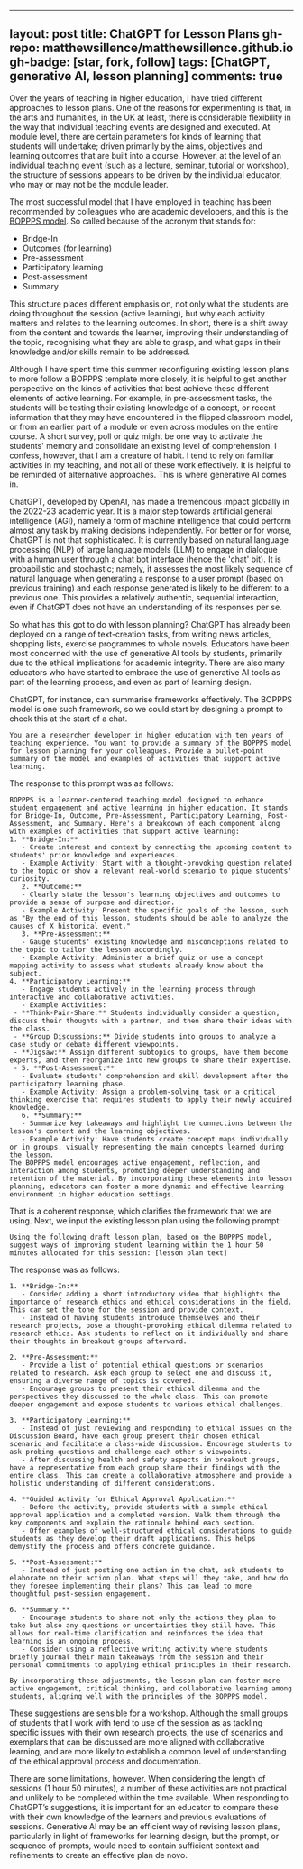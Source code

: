 
---
layout: post
title: ChatGPT for Lesson Plans
gh-repo: matthewsillence/matthewsillence.github.io
gh-badge: [star, fork, follow]
tags: [ChatGPT, generative AI, lesson planning]
comments: true
---

Over the years of teaching in higher education, I have tried different approaches to lesson plans. One of the reasons for experimenting is that, in the arts and humanities, in the UK at least, there is considerable flexibility in the way that individual teaching events are designed and executed. At module level, there are certain parameters for kinds of learning that students will undertake; driven primarily by the aims, objectives and learning outcomes that are built into a course. However, at the level of an individual teaching event (such as a lecture, seminar, tutorial or workshop), the structure of sessions appears to be driven by the individual educator, who may or may not be the module leader.

The most successful model that I have employed in teaching has been recommended by colleagues who are academic developers, and this is the [BOPPPS model](https://www.queensu.ca/teachingandlearning/modules/active/18_boppps_model_for_lesson_planning.html). So called because of the acronym that stands for:

- Bridge-In
- Outcomes (for learning)
- Pre-assessment
- Participatory learning
- Post-assessment
- Summary

This structure places different emphasis on, not only what the students are doing throughout the session (active learning), but why each activity matters and relates to the learning outcomes. In short, there is a shift away from the content and towards the learner, improving their understanding of the topic, recognising what they are able to grasp, and what gaps in their knowledge and/or skills remain to be addressed.

Although I have spent time this summer reconfiguring existing lesson plans to more follow a BOPPPS template more closely, it is helpful to get another perspective on the kinds of activities that best achieve these different elements of active learning. For example, in pre-assessment tasks, the students will be testing their existing knowledge of a concept, or recent information that they may have encountered in the flipped classroom model, or from an earlier part of a module or even across modules on the entire course. A short survey, poll or quiz might be one way to activate the students' memory and consolidate an existing level of comprehension. I confess, however, that I am a creature of habit. I tend to rely on familiar activities in my teaching, and not all of these work effectively. It is helpful to be reminded of alternative approaches. This is where generative AI comes in.

ChatGPT, developed by OpenAI, has made a tremendous impact globally in the 2022-23 academic year. It is a major step towards artificial general intelligence (AGI), namely a form of machine intelligence that could perform almost any task by making decisions independently. For better or for worse, ChatGPT is not that sophisticated. It is currently based on natural language processing (NLP) of large language models (LLM) to engage in dialogue with a human user through a chat bot interface (hence the 'chat' bit). It is probabilistic and stochastic; namely, it assesses the most likely sequence of natural language when generating a response to a user prompt (based on previous training) and each response generated is likely to be different to a previous one. This provides a relatively authentic, sequential interaction, even if ChatGPT does not have an understanding of its responses per se.

So what has this got to do with lesson planning? ChatGPT has already been deployed on a range of text-creation tasks, from writing news articles, shopping lists, exercise programmes to whole novels. Educators have been most concerned with the use of generative AI tools by students, primarily due to the ethical implications for academic integrity. There are also many educators who have started to embrace the use of generative AI tools as part of the learning process, and even as part of learning design.

ChatGPT, for instance, can summarise frameworks effectively. The BOPPPS model is one such framework, so we could start by designing a prompt to check this at the start of a chat.

	You are a researcher developer in higher education with ten years of teaching experience. You want to provide a summary of the BOPPPS model for lesson planning for your colleagues. Provide a bullet-point summary of the model and examples of activities that support active learning.

The response to this prompt was as follows:

	BOPPPS is a learner-centered teaching model designed to enhance student engagement and active learning in higher education. It stands for Bridge-In, Outcome, Pre-Assessment, Participatory Learning, Post-Assessment, and Summary. Here's a breakdown of each component along with examples of activities that support active learning:
	1. **Bridge-In:**
	   - Create interest and context by connecting the upcoming content to students' prior knowledge and experiences.
	   - Example Activity: Start with a thought-provoking question related to the topic or show a relevant real-world scenario to pique students' curiosity.
	   2. **Outcome:**
	   - Clearly state the lesson's learning objectives and outcomes to provide a sense of purpose and direction.
	   - Example Activity: Present the specific goals of the lesson, such as "By the end of this lesson, students should be able to analyze the causes of X historical event."
	   3. **Pre-Assessment:**
	   - Gauge students' existing knowledge and misconceptions related to the topic to tailor the lesson accordingly.
	   - Example Activity: Administer a brief quiz or use a concept mapping activity to assess what students already know about the subject.
	4. **Participatory Learning:**
	   - Engage students actively in the learning process through interactive and collaborative activities.
	   - Example Activities:
     - **Think-Pair-Share:** Students individually consider a question, discuss their thoughts with a partner, and then share their ideas with the class.
     - **Group Discussions:** Divide students into groups to analyze a case study or debate different viewpoints.
     - **Jigsaw:** Assign different subtopics to groups, have them become experts, and then reorganize into new groups to share their expertise.
     - 5. **Post-Assessment:**
	   - Evaluate students' comprehension and skill development after the participatory learning phase.
	   - Example Activity: Assign a problem-solving task or a critical thinking exercise that requires students to apply their newly acquired knowledge.
	   6. **Summary:**
	   - Summarize key takeaways and highlight the connections between the lesson's content and the learning objectives.
	   - Example Activity: Have students create concept maps individually or in groups, visually representing the main concepts learned during the lesson.
	The BOPPPS model encourages active engagement, reflection, and interaction among students, promoting deeper understanding and retention of the material. By incorporating these elements into lesson planning, educators can foster a more dynamic and effective learning environment in higher education settings.

That is a coherent response, which clarifies the framework that we are using. Next, we input the existing lesson plan using the following prompt:

	Using the following draft lesson plan, based on the BOPPPS model, suggest ways of improving student learning within the 1 hour 50 minutes allocated for this session: [lesson plan text]

The response was as follows:

	1. **Bridge-In:**
	   - Consider adding a short introductory video that highlights the importance of research ethics and ethical considerations in the field. This can set the tone for the session and provide context.
	   - Instead of having students introduce themselves and their research projects, pose a thought-provoking ethical dilemma related to research ethics. Ask students to reflect on it individually and share their thoughts in breakout groups afterward.
	
	2. **Pre-Assessment:**
	   - Provide a list of potential ethical questions or scenarios related to research. Ask each group to select one and discuss it, ensuring a diverse range of topics is covered.
	   - Encourage groups to present their ethical dilemma and the perspectives they discussed to the whole class. This can promote deeper engagement and expose students to various ethical challenges.
	
	3. **Participatory Learning:**
	   - Instead of just reviewing and responding to ethical issues on the Discussion Board, have each group present their chosen ethical scenario and facilitate a class-wide discussion. Encourage students to ask probing questions and challenge each other's viewpoints.
	   - After discussing health and safety aspects in breakout groups, have a representative from each group share their findings with the entire class. This can create a collaborative atmosphere and provide a holistic understanding of different considerations.
	
	4. **Guided Activity for Ethical Approval Application:**
	   - Before the activity, provide students with a sample ethical approval application and a completed version. Walk them through the key components and explain the rationale behind each section.
	   - Offer examples of well-structured ethical considerations to guide students as they develop their draft applications. This helps demystify the process and offers concrete guidance.
	
	5. **Post-Assessment:**
	   - Instead of just posting one action in the chat, ask students to elaborate on their action plan. What steps will they take, and how do they foresee implementing their plans? This can lead to more thoughtful post-session engagement.
	
	6. **Summary:**
	   - Encourage students to share not only the actions they plan to take but also any questions or uncertainties they still have. This allows for real-time clarification and reinforces the idea that learning is an ongoing process.
	   - Consider using a reflective writing activity where students briefly journal their main takeaways from the session and their personal commitments to applying ethical principles in their research.
	
	By incorporating these adjustments, the lesson plan can foster more active engagement, critical thinking, and collaborative learning among students, aligning well with the principles of the BOPPPS model.

These suggestions are sensible for a workshop. Although the small groups of students that I work with tend to use of the session as as tackling specific issues with their own research projects, the use of scenarios and exemplars that can be discussed are more aligned with collaborative learning, and are more likely to establish a common level of understanding of the ethical approval process and documentation.

There are some limitations, however. When considering the length of sessions (1 hour 50 minutes), a number of these activities are not practical and unlikely to be completed within the time available. When responding to ChatGPT’s suggestions, it is important for an educator to compare these with their own knowledge of the learners and previous evaluations of sessions. Generative AI may be an efficient way of revising lesson plans, particularly in light of frameworks for learning design, but the prompt, or sequence of prompts, would need to contain sufficient context and refinements to create an effective plan de novo. 
